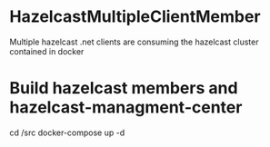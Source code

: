 # HazelcastMultipleClientMember
Multiple hazelcast .net clients are consuming the hazelcast cluster contained in docker
# Build hazelcast members and hazelcast-managment-center
cd /src
docker-compose up -d
